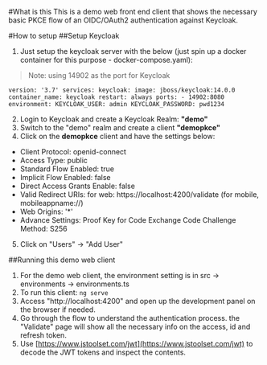 #What is this
This is a demo web front end client that shows the necessary basic PKCE flow of an OIDC/OAuth2 authentication against Keycloak.

#How to setup
##Setup Keycloak
1. Just setup the keycloak server with the below (just spin up a docker container for this purpose - docker-compose.yaml):

> Note: using 14902 as the port for Keycloak

``
version: '3.7'
services:
  keycloak:
    image: jboss/keycloak:14.0.0
    container_name: keycloak
    restart: always
  ports:
    - 14902:8080
  environment:
    KEYCLOAK_USER: admin
    KEYCLOAK_PASSWORD: pwd1234
``

2. Login to Keycloak and create a Keycloak Realm: **"demo"**
3. Switch to the "demo" realm and create a client **"demopkce"**
4. Click on the **demopkce** client and have the settings below:
* Client Protocol: openid-connect
* Access Type: public
* Standard Flow Enabled: true
* Implicit Flow Enabled: false
* Direct Access Grants Enable: false
* Valid Redirect URIs: for web: https://localhost:4200/validate (for mobile, mobileappname://)
* Web Origins: '*'
* Advance Settings: Proof Key for Code Exchange Code Challenge Method: S256
5. Click on "Users" -> "Add User"

##Running this demo web client
1. For the demo web client, the environment setting is in src -> environments -> environments.ts
2. To run this client: ``ng serve``
3. Access "http://localhost:4200" and open up the development panel on the browser if needed.
4. Go through the flow to understand the authentication process. the "Validate" page will show all the necessary info on the access, id and refresh token.
5. Use [https://www.jstoolset.com/jwt](https://www.jstoolset.com/jwt) to decode the JWT tokens and inspect the contents.
